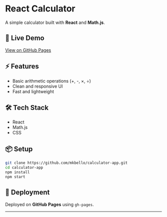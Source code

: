 

# React Calculator

A simple calculator built with **React** and **Math.js**.

## 🚀 Live Demo

[View on GitHub Pages](https://mkbello.github.io/calculator-app)

## ⚡ Features

* Basic arithmetic operations (+, -, ×, ÷)
* Clean and responsive UI
* Fast and lightweight

## 🛠️ Tech Stack

* React
* Math.js
* CSS

## 📦 Setup

```bash
git clone https://github.com/mkbello/calculator-app.git
cd calculator-app
npm install
npm start
```

## 📌 Deployment

Deployed on **GitHub Pages** using `gh-pages`.

---

